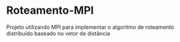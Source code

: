 # Roteamento-MPI
Projeto utilizando MPI para implementar o algoritmo de roteamento distribuído baseado no vetor de distância
